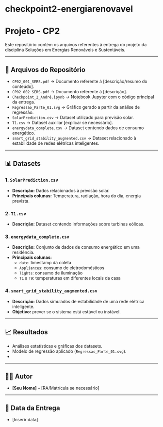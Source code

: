 # checkpoint2-energiarenovavel

# Projeto - CP2

Este repositório contém os arquivos referentes à entrega do projeto da disciplina Soluções em Energias Renováveis e Sustentáveis.

---

## 📂 Arquivos do Repositório

- `CP02_001_SERS.pdf` → Documento referente à [descrição/resumo do conteúdo].  
- `CP02_002_SERS.pdf` → Documento referente à [descrição].  
- `Checkpoint_2_André.ipynb` → Notebook Jupyter com o código principal da entrega.  
- `Regressao_Parte_01.svg` → Gráfico gerado a partir da análise de regressão.  
- `SolarPrediction.csv` → Dataset utilizado para previsão solar.  
- `T1.csv` → Dataset auxiliar [explicar se necessário].  
- `energydata_complete.csv` → Dataset contendo dados de consumo energético.  
- `smart_grid_stability_augmented.csv` → Dataset relacionado à estabilidade de redes elétricas inteligentes.    

---

## 📊 Datasets

### 1. `SolarPrediction.csv`
- **Descrição:** Dados relacionados à previsão solar.  
- **Principais colunas:** Temperatura, radiação, hora do dia, energia prevista.  

### 2. `T1.csv`
- **Descrição:** Dataset contendo informações sobre turbinas eólicas.  

### 3. `energydata_complete.csv`
- **Descrição:** Conjunto de dados de consumo energético em uma residência.  
- **Principais colunas:**  
  - `date`: timestamp da coleta  
  - `Appliances`: consumo de eletrodomésticos  
  - `lights`: consumo de iluminação  
  - `T1` a `T9`: temperaturas em diferentes locais da casa  

### 4. `smart_grid_stability_augmented.csv`
- **Descrição:** Dados simulados de estabilidade de uma rede elétrica inteligente.  
- **Objetivo:** prever se o sistema está estável ou instável.   

---

## 📈 Resultados

- Análises estatísticas e gráficas dos datasets.  
- Modelo de regressão aplicado (`Regressao_Parte_01.svg`).  
-   

---

## 👨‍💻 Autor

- **[Seu Nome]** – [RA/Matrícula se necessário]  

---

## 📅 Data da Entrega

- [Inserir data]
